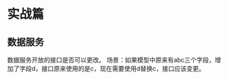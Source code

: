 <!--
 * @Author: your name
 * @Date: 2020-10-29 10:58:18
 * @LastEditTime: 2020-11-06 11:50:23
 * @LastEditors: Please set LastEditors
 * @Description: In User Settings Edit
 * @FilePath: \github\work\数据中台\郭忆-数据中台实战课程.md
-->
# 实战篇

## 数据服务
数据服务开放的接口是否可以更改。
场景：如果模型中原来有abc三个字段，增加了字段d，接口原来使用的是c，现在需要使用d替换c，接口应该变更。